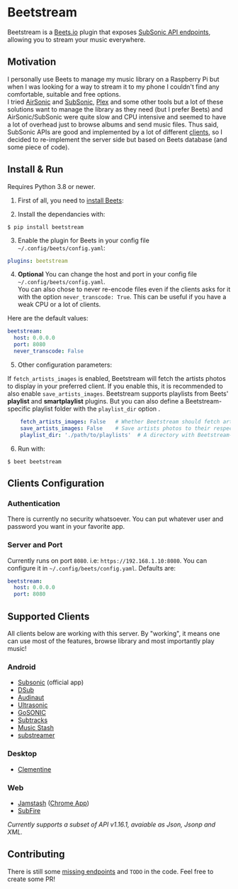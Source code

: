 # Beetstream

Beetstream is a [Beets.io](https://beets.io) plugin that exposes [SubSonic API endpoints](http://www.subsonic.org/pages/api.jsp), allowing you to stream your music everywhere.

## Motivation

I personally use Beets to manage my music library on a Raspberry Pi but when I was looking for a way to stream it to my phone I couldn't find any comfortable, suitable and free options.  
I tried [AirSonic](https://airsonic.github.io) and [SubSonic](http://www.subsonic.org), [Plex](https://www.plex.tv) and some other tools but a lot of these solutions want to manage the library as they need (but I prefer Beets) and AirSonic/SubSonic were quite slow and CPU intensive and seemed to have a lot of overhead just to browse albums and send music files. Thus said, SubSonic APIs are good and implemented by a lot of different [clients](#supported-clients), so I decided to re-implement the server side but based on Beets database (and some piece of code).

## Install & Run

Requires Python 3.8 or newer.

1) First of all, you need to [install Beets](https://beets.readthedocs.io/en/stable/guides/main.html):

2) Install the dependancies with:

```
$ pip install beetstream
```

3) Enable the plugin for Beets in your config file `~/.config/beets/config.yaml`:
```yaml
plugins: beetstream
```

4) **Optional** You can change the host and port in your config file `~/.config/beets/config.yaml`.  
You can also chose to never re-encode files even if the clients asks for it with the option `never_transcode: True`. This can be useful if you have a weak CPU or a lot of clients.

Here are the default values:
```yaml
beetstream:
  host: 0.0.0.0
  port: 8080
  never_transcode: False
```

5) Other configuration parameters:

If `fetch_artists_images` is enabled, Beetstream will fetch the artists photos to display in your preferred client. If you enable this, it is recommended to also enable `save_artists_images`.
Beetstream supports playlists from Beets' **playlist** and **smartplaylist** plugins. But you can also define a Beetstream-specific playlist folder with the `playlist_dir` option .
```yaml
    fetch_artists_images: False   # Whether Beetstream should fetch artists photos for clients that support this
    save_artists_images: False    # Save artists photos to their respective folders in your music library
    playlist_dir: './path/to/playlists'  # A directory with Beetstream-specific playlists
```

6) Run with:
```
$ beet beetstream
```

## Clients Configuration

### Authentication

There is currently no security whatsoever. You can put whatever user and password you want in your favorite app.

### Server and Port

Currently runs on port `8080`. i.e: `https://192.168.1.10:8080`. You can configure it in `~/.config/beets/config.yaml`. Defaults are:
```yaml
beetstream:
  host: 0.0.0.0
  port: 8080
```

## Supported Clients

All clients below are working with this server. By "working", it means one can use most of the features, browse library and most importantly play music!

### Android

- [Subsonic](https://play.google.com/store/apps/details?id=net.sourceforge.subsonic.androidapp) (official app)
- [DSub](https://play.google.com/store/apps/details?id=github.daneren2005.dsub)
- [Audinaut](https://play.google.com/store/apps/details?id=net.nullsum.audinaut)
- [Ultrasonic](https://play.google.com/store/apps/details?id=org.moire.ultrasonic)
- [GoSONIC](https://play.google.com/store/apps/details?id=com.readysteadygosoftware.gosonic)
- [Subtracks](https://play.google.com/store/apps/details?id=com.subtracks)
- [Music Stash](https://play.google.com/store/apps/details?id=com.ghenry22.mymusicstash)
- [substreamer](https://play.google.com/store/apps/details?id=com.ghenry22.substream2)

### Desktop

- [Clementine](https://www.clementine-player.org)

### Web

- [Jamstash](http://jamstash.com) ([Chrome App](https://chrome.google.com/webstore/detail/jamstash/jccdpflnecheidefpofmlblgebobbloc))
- [SubFire](http://subfireplayer.net)

_Currently supports a subset of API v1.16.1, avaiable as Json, Jsonp and XML._

## Contributing

There is still some [missing endpoints](missing-endpoints.md) and `TODO` in the code.
Feel free to create some PR!
